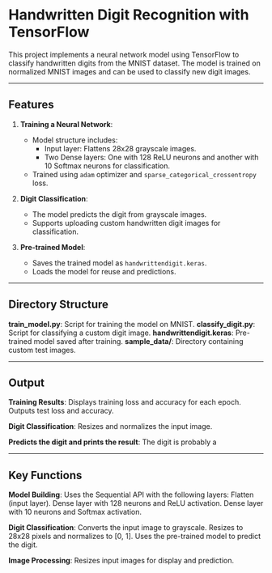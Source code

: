 # Handwritten Digit Recognition with TensorFlow

This project implements a neural network model using TensorFlow to classify handwritten digits from the MNIST dataset. The model is trained on normalized MNIST images and can be used to classify new digit images.

---

## Features

1. **Training a Neural Network**:
   - Model structure includes:
     - Input layer: Flattens 28x28 grayscale images.
     - Two Dense layers: One with 128 ReLU neurons and another with 10 Softmax neurons for classification.
   - Trained using `adam` optimizer and `sparse_categorical_crossentropy` loss.

2. **Digit Classification**:
   - The model predicts the digit from grayscale images.
   - Supports uploading custom handwritten digit images for classification.

3. **Pre-trained Model**:
   - Saves the trained model as `handwrittendigit.keras`.
   - Loads the model for reuse and predictions.

---

## Directory Structure
**train_model.py**: Script for training the model on MNIST.
**classify_digit.py**: Script for classifying a custom digit image.
**handwrittendigit.keras**: Pre-trained model saved after training.
**sample_data/**: Directory containing custom test images.

---

## Output

**Training Results**:
Displays training loss and accuracy for each epoch.
Outputs test loss and accuracy.

**Digit Classification**:
Resizes and normalizes the input image.

**Predicts the digit and prints the result**:
The digit is probably a <digit>

---

## Key Functions

**Model Building**:
Uses the Sequential API with the following layers:
Flatten (input layer).
Dense layer with 128 neurons and ReLU activation.
Dense layer with 10 neurons and Softmax activation.

**Digit Classification**:
Converts the input image to grayscale.
Resizes to 28x28 pixels and normalizes to [0, 1].
Uses the pre-trained model to predict the digit.

**Image Processing**:
Resizes input images for display and prediction.

